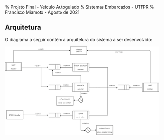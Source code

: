 % Projeto Final - Veículo Autoguiado
% Sistemas Embarcados - UTFPR
% Francisco Miamoto - Agosto de 2021

## Arquitetura

O diagrama a seguir contém a arquitetura do sistema a ser desenvolvido:

![](./img/architecture.png)